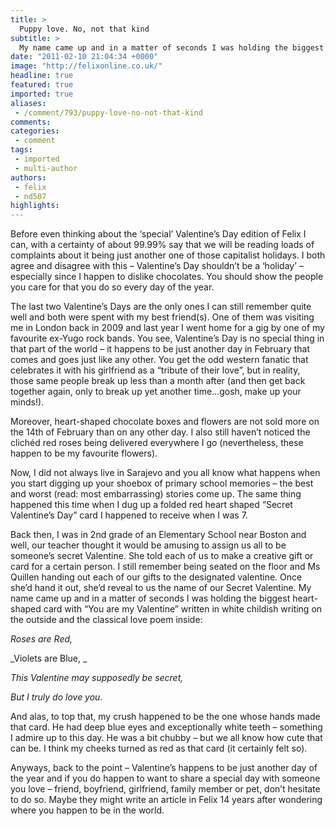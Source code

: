 ```yaml
---
title: >
  Puppy love. No, not that kind
subtitle: >
  My name came up and in a matter of seconds I was holding the biggest heart-shaped card
date: "2011-02-10 21:04:34 +0000"
image: "http://felixonline.co.uk/"
headline: true
featured: true
imported: true
aliases:
 - /comment/793/puppy-love-no-not-that-kind
comments:
categories:
 - comment
tags:
 - imported
 - multi-author
authors:
 - felix
 - nd507
highlights:
---
```


Before even thinking about the ‘special’ Valentine’s Day edition of Felix I can, with a certainty of about 99.99% say that we will be reading loads of complaints about it being just another one of those capitalist holidays. I both agree and disagree with this – Valentine’s Day shouldn’t be a ‘holiday’ – especially since I happen to dislike chocolates. You should show the people you care for that you do so every day of the year.

The last two Valentine’s Days are the only ones I can still remember quite well and both were spent with my best friend(s). One of them was visiting me in London back in 2009 and last year I went home for a gig by one of my favourite ex-Yugo rock bands. You see, Valentine’s Day is no special thing in that part of the world – it happens to be just another day in February that comes and goes just like any other. You get the odd western fanatic that celebrates it with his girlfriend as a “tribute of their love”, but in reality, those same people break up less than a month after (and then get back together again, only to break up yet another time…gosh, make up your minds!).

Moreover, heart-shaped chocolate boxes and flowers are not sold more on the 14th of February than on any other day. I also still haven’t noticed the clichéd red roses being delivered everywhere I go (nevertheless, these happen to be my favourite flowers).

Now, I did not always live in Sarajevo and you all know what happens when you start digging up your shoebox of primary school memories – the best and worst (read: most embarrassing) stories come up. The same thing happened this time when I dug up a folded red heart shaped “Secret Valentine’s Day” card I happened to receive when I was 7.

Back then, I was in 2nd grade of an Elementary School near Boston and well, our teacher thought it would be amusing to assign us all to be someone’s secret Valentine. She told each of us to make a creative gift or card for a certain person. I still remember being seated on the floor and Ms Quillen handing out each of our gifts to the designated valentine. Once she’d hand it out, she’d reveal to us the name of our Secret Valentine. My name came up and in a matter of seconds I was holding the biggest heart-shaped card with “You are my Valentine” written in white childish writing on the outside and the classical love poem inside:

_Roses are Red,_

_Violets are Blue, _

_This Valentine may supposedly be secret,_

_But I truly do love you._

And alas, to top that, my crush happened to be the one whose hands made that card. He had deep blue eyes and exceptionally white teeth – something I admire up to this day. He was a bit chubby – but we all know how cute that can be. I think my cheeks turned as red as that card (it certainly felt so).

Anyways, back to the point – Valentine’s happens to be just another day of the year and if you do happen to want to share a special day with someone you love – friend, boyfriend, girlfriend, family member or pet, don’t hesitate to do so. Maybe they might write an article in Felix 14 years after wondering where you happen to be in the world.
